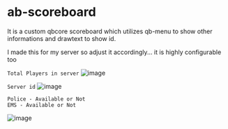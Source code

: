 # ab-scoreboard

It is a custom qbcore scoreboard which utilizes qb-menu to show other informations and drawtext to show id.

I made this for my server so adjust it accordingly... it is highly configurable too



```Total Players in server```
![image](https://user-images.githubusercontent.com/91739770/187674504-1bb1519e-aa12-433f-9899-0f462bed685d.png)

```Server id```
![image](https://user-images.githubusercontent.com/91739770/187674417-642c3cd0-4021-4cf1-b0be-c563c787972d.png)


```
Police - Available or Not 
EMS - Available or Not
```
![image](https://user-images.githubusercontent.com/91739770/187674483-e7a16b50-fc9d-4a9e-a477-9dc1e4c85c99.png)
